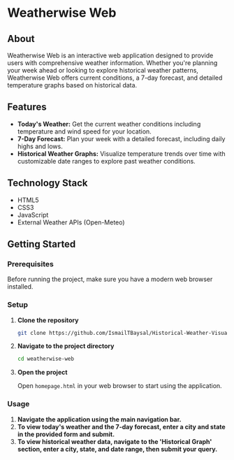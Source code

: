 # Weatherwise Web

## About

Weatherwise Web is an interactive web application designed to provide users with comprehensive weather information. Whether you're planning your week ahead or looking to explore historical weather patterns, Weatherwise Web offers current conditions, a 7-day forecast, and detailed temperature graphs based on historical data.

## Features

- **Today's Weather:** Get the current weather conditions including temperature and wind speed for your location.
- **7-Day Forecast:** Plan your week with a detailed forecast, including daily highs and lows.
- **Historical Weather Graphs:** Visualize temperature trends over time with customizable date ranges to explore past weather conditions.

## Technology Stack

- HTML5
- CSS3
- JavaScript
- External Weather APIs (Open-Meteo)

## Getting Started

### Prerequisites

Before running the project, make sure you have a modern web browser installed.

### Setup

1. **Clone the repository**

   ```bash
   git clone https://github.com/IsmailTBaysal/Historical-Weather-Visualization
   ```

2. **Navigate to the project directory**

   ```bash
   cd weatherwise-web
   ```

3. **Open the project**

   Open `homepage.html` in your web browser to start using the application.

### Usage

1. **Navigate the application using the main navigation bar.**
2. **To view today's weather and the 7-day forecast, enter a city and state in the provided form and submit.**
3. **To view historical weather data, navigate to the 'Historical Graph' section, enter a city, state, and date range, then submit your query.**
